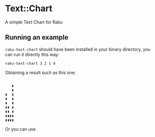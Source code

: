 # Text::Chart

A simple Text Chart for Raku


## Running an example

`raku-text-chart` should have been installed in your binary directory, you 
can run it directly this way:

```shell
raku-text-chart 3 2 1 4
```

Obtaining a result such as this one:

```text
    
   ▮
   ▮
▮  ▮
▮  ▮
▮  ▮
▮▮ ▮
▮▮ ▮
▮▮▮▮
▮▮▮▮

```

Or you can use 

```text

```
